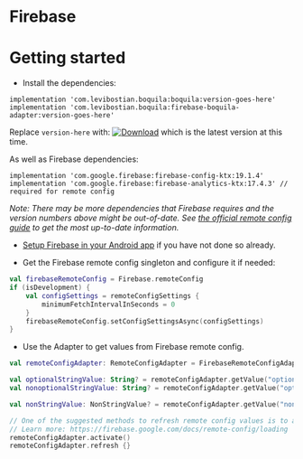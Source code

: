 # Firebase 

# Getting started 

* Install the dependencies:

```
implementation 'com.levibostian.boquila:boquila:version-goes-here'
implementation 'com.levibostian.boquila:firebase-boquila-adapter:version-goes-here'
```

Replace `version-here` with: [![Download](https://api.bintray.com/packages/levibostian/Boquila/com.levibostian.boquila/images/download.svg)](https://bintray.com/levibostian/Boquila/com.levibostian.boquila/_latestVersion) which is the latest version at this time.

As well as Firebase dependencies:

```
implementation 'com.google.firebase:firebase-config-ktx:19.1.4'
implementation 'com.google.firebase:firebase-analytics-ktx:17.4.3' // required for remote config
```

*Note: There may be more dependencies that Firebase requires and the version numbers above might be out-of-date. See [the official remote config guide](https://firebase.google.com/docs/remote-config/use-config-android) to get the most up-to-date information.*

* [Setup Firebase in your Android app](https://firebase.google.com/docs/android/setup) if you have not done so already. 

* Get the Firebase remote config singleton and configure it if needed:

```kotlin
val firebaseRemoteConfig = Firebase.remoteConfig
if (isDevelopment) {
    val configSettings = remoteConfigSettings {
        minimumFetchIntervalInSeconds = 0
    }
    firebaseRemoteConfig.setConfigSettingsAsync(configSettings)
}
```

* Use the Adapter to get values from Firebase remote config.

```kotlin
val remoteConfigAdapter: RemoteConfigAdapter = FirebaseRemoteConfigAdapter(firebaseRemoteConfig, plugins = listOf())

val optionalStringValue: String? = remoteConfigAdapter.getValue("optional_string_value")
val nonoptionalStringValue: String? = remoteConfigAdapter.getValue("optional_string_value", defaultValue = "Default value")

val nonStringValue: NonStringValue? = remoteConfigAdapter.getValue("non_string_value")

// One of the suggested methods to refresh remote config values is to activate and then refresh *in that order* when your app starts. 
// Learn more: https://firebase.google.com/docs/remote-config/loading
remoteConfigAdapter.activate()
remoteConfigAdapter.refresh {}
```